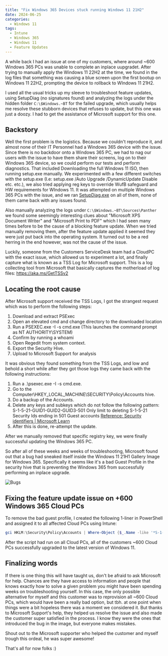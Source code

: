```yaml
---
title: "Fix Windows 365 Devices stuck running Windows 11 21H2"
date: 2024-06-25
categories:
  - Windows 11
tags:
  - Intune
  - Windows 365
  - Windows 11
  - Feature Updates
---
```


A while back I had an issue at one of my customers, where around ~600 Windows 365 PCs was unable to complete an inplace uupgradet. After trying to manually apply the Windows 11 22H2 at the time, we found in the log files that something was causing a blue screen upon the first bootup on Windows 11 22H2, prompting the device to rollback to WIndows 11 21H2.

I used all the usual tricks up my sleeve to troubleshoot feature updates, using SetupDiag (no signatures found) and analyzing the logs under the hidden folder `C:\$Windows.~BT` for the failed upgrade, which usually helps me resolve these stubborn devices that refuses to update, but this one was just a doozy. I had to get the assistance of Microsoft support for this one.

## Backstory

Well the first problem is the logistics. Because we couldn't reproduce it, and almost none of their IT Personnel had a Windows 365 device with the issue. Since there is no backdoor onto a Windows 365 PC, we had to nag our users with the issue to have them share their screens, log on to their Windows 365 device, so we could perform our tests and perform diagnostics. That included Downloading the full Windows 11 ISO, then running setup.exe manually. We experimented with a few different switches with the setup.exe (I.e: setup.exe /Auto Upgrade /DynamicUpdate Disable etc. etc.), we also tried applying reg keys to override WufB safeguard and HW requirements for WIndows 11. It was attempted on multiple Windows 365 PCs with the issue, and we ran [SetupDiag.exe](https://learn.microsoft.com/en-us/windows/deployment/upgrade/setupdiag) on all of them, none of them came back with any issues found.

Also manually analyzing the logs under `C:\$Windows.~BT\Sources\Panther` we found some seemingly interesting clues about "Microsoft XPS Document Writer" and "Microsoft Print to PDF" which I had seen many times before to be the cause of a blocking feature update. When we tried manually removing them, after the feature update applied it seemed they were just put back into the operating system. It turned out to be a red herring in the end however, was not the cause of the issue.

Luckily, someone from the Customers ServiceDesk team had a CloudPC with the exact issue, which allowed us to experiment a lot, and finally capture what is known as a TSS Log for Microsoft support. This is a log collecting tool from Microsoft that basically captures the motherload of log files: https://aka.ms/GetTSSv2

## Locating the root cause
After Microsoft support received the TSS Logs, I got the strangest request which was to perform the following steps:

1. Download and extract PSExec
2. Open an elevated cmd and change directory to the downloaded location
3. Run a PSEXEC.exe -I -s cmd.exe (This launches the command prompt as NT AUTHORITY\SYSTEM)
4. Confirm by running a whoami
5. Open Regedit from system context.
6. Export the Security Hive.
7. Upload to Microsoft Support for analysis

It was obvious they found something from the TSS Logs, and low and behold a short while after they got those logs they came back with the following instructions:

1. Run a .\psexec.exe -I -s cmd.exe.
2. Go to the Computer\HKEY_LOCAL_MACHINE\SECURITY\Policy\Accounts hive.
3. Do a backup of the Accounts.
4. Delete any keys and subkeys which do not follow the following pattern:
S-1-5-21-GUID1-GUID2-GUID3-501
Only limit to deleting S-1-5-21 Security Ids ending in 501 Guest accounts [Reference: Security identifiers | Microsoft Learn](https://learn.microsoft.com/en-us/windows-server/identity/ad-ds/manage/understand-security-identifiers#well-known-sids)
5. After this is done, re-attempt the update.

After we manually removed that specific registry key, we were finally successful updating the Windows 365 PC.

So after all of these weeks and weeks of troubleshooting, Microsoft found out that a bug had sneaked itself inside the Windows 11 21H1 Gallery Image for Windows 365. Specifically it seems like it's a bad Guest Profile in the security hive that is preventing the Windows 365 from successfully performing an inplace upgrade.

![Bugs](https://media4.giphy.com/media/v1.Y2lkPTc5MGI3NjExZjdkaDY2MWd5cmY1dW9uNXR0OXZsZjdvNnRjbDV0aDhjajVkMndxbCZlcD12MV9pbnRlcm5hbF9naWZfYnlfaWQmY3Q9Zw/A1SNSC8s40O64/giphy.webp)

## Fixing the feature update issue on +600 Windows 365 Cloud PCs

To remove the bad guest profile, I created the following 1-liner in PowerShell and assigned it to all affected Cloud PCs using Intune:

```PowerShell
gci HKLM:\Security\Policy\Accounts | Where-Object {$_.Name -like '*S-1-5-21-*-*-*-501'} | Remove-Item -Force -Recurse
```

After the script had run on all Cloud PCs, all of the customers ~600 Cloud PCs successfully upgraded to the latest version of Windows 11.

## Finalizing words

If there is one thing this will have taught us, don't be afraid to ask Microsoft for help. Chances are they have access to information and people that knows exactly how to solve a given problem you might have been spending weeks on troubleshooting yourself. In this case, the only possible alternative for myself and this customer was to reprovision all ~600 Cloud PCs, which would have been a really bad option, but tbh. at one point when things were a bit hopeless there was a moment we considered it.
But thanks to Microsoft Support's help, they helped us resolve the issue and also made the customer super satisfied in the process. I know they were the ones that introduced the bug in the image, but everyone makes mistakes.

Shout out to the Microsoft supporter who helped the customer and myself trough this ordeal, he was super awesome!

That's all for now folks :)